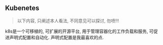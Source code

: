 ## Kubenetes

> 以下内容, 只阐述本人看法, 不同意见可以探讨, 勿喷!!!

k8s是一个可移植的, 可扩展的开源平台, 用于管理容器化的工作负载和服务, 可促进声明式配置和自动化. 声明式配置是我最喜欢的点.

